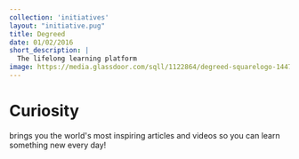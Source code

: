 ```yaml
---
collection: 'initiatives'
layout: "initiative.pug"
title: Degreed
date: 01/02/2016
short_description: |
  The lifelong learning platform
image: https://media.glassdoor.com/sqll/1122864/degreed-squarelogo-1447968986190.png
---
```


# Curiosity 

brings you the world's most inspiring articles and videos so you can learn something new every day!
